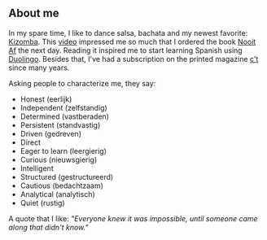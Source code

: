 ## About me

In my spare time, I like to dance salsa, bachata and my newest favorite: [Kizomba](https://www.youtube.com/watch?v=LZALjhhZEYs). This [video](https://www.youtube.com/watch?v=N0fWu07eLLs) impressed me so much that I ordered the book [Nooit Af](https://www.managementboek.nl/boek/9789023251163/nooit-af-martijn-aslander) the next day. Reading it inspired me to start learning Spanish using [Duolingo](https://nl.wikipedia.org/wiki/Duolingo). Besides that, I've had a subscription on the printed magazine [c't](http://www.ct.nl/) since many years.

Asking people to characterize me, they say:
* Honest (eerlijk)
* Independent (zelfstandig)
* Determined (vastberaden)
* Persistent (standvastig)
* Driven (gedreven)
* Direct
* Eager to learn (leergierig)
* Curious (nieuwsgierig)
* Intelligent
* Structured (gestructureerd)
* Cautious (bedachtzaam)
* Analytical (analytisch)
* Quiet (rustig)

A quote that I like:
*"Everyone knew it was impossible, until someone came along that didn't know."*
